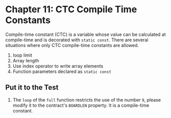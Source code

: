 # Chapter 11: CTC Compile Time Constants

Compile-time constant (CTC) is a variable whose value can be calculated at compile-time and is decorated with `static const`.
There are several situations where only CTC compile-time constants are allowed.

1. loop limit
2. Array length
3. Use index operator to write array elements
4. Function parameters declared as `static const`

## Put it to the Test

1. The `loop` of the `full` function restricts the use of the number `9`, please modify it to the contract's `BOARDLEN` property. It is a compile-time constant.